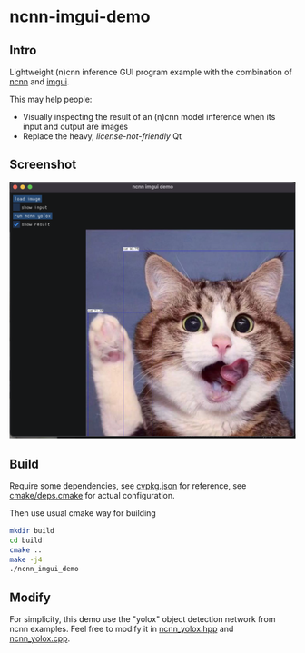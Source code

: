 # ncnn-imgui-demo

## Intro
Lightweight (n)cnn inference GUI program example with the combination of [ncnn](https://github.com/tencent/ncnn) and [imgui](https://github.com/ocornut/imgui).

This may help people:
- Visually inspecting the result of an (n)cnn model inference when its input and output are images
- Replace the heavy, *license-not-friendly* Qt

## Screenshot
![](./assets/screenshots/2022-07-02.png)

## Build
Require some dependencies, see [cvpkg.json](cvpkg.json) for reference, see [cmake/deps.cmake](cmake/deps.cmake) for actual configuration.

Then use usual cmake way for building
```bash
mkdir build
cd build
cmake ..
make -j4
./ncnn_imgui_demo
```

## Modify
For simplicity, this demo use the "yolox" object detection network from ncnn examples. Feel free to modify it in [ncnn_yolox.hpp](ncnn_yolox.hpp) and [ncnn_yolox.cpp](ncnn_yolox.cpp).